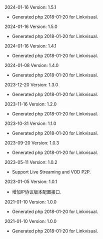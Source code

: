 2024-01-16 Version: 1.5.1
- Generated php 2018-01-20 for Linkvisual.

2024-01-16 Version: 1.5.0
- Generated php 2018-01-20 for Linkvisual.

2024-01-16 Version: 1.4.1
- Generated php 2018-01-20 for Linkvisual.

2024-01-08 Version: 1.4.0
- Generated php 2018-01-20 for Linkvisual.

2023-12-20 Version: 1.3.0
- Generated php 2018-01-20 for Linkvisual.

2023-11-16 Version: 1.2.0
- Generated php 2018-01-20 for Linkvisual.

2023-10-31 Version: 1.1.0
- Generated php 2018-01-20 for Linkvisual.

2023-09-20 Version: 1.0.3
- Generated php 2018-01-20 for Linkvisual.

2023-05-11 Version: 1.0.2
- Support Live Streaming and VOD P2P.

2023-01-05 Version: 1.0.1
- 增加IP协议版本配置接口.

2021-01-10 Version: 1.0.0
- Generated php 2018-01-20 for Linkvisual.

2021-01-10 Version: 1.0.0
- Generated php 2018-01-20 for Linkvisual.

